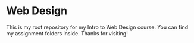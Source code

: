 # Web Design
This is my root repository for my Intro to Web Design course. You can find my assignment folders inside. Thanks for visiting!
